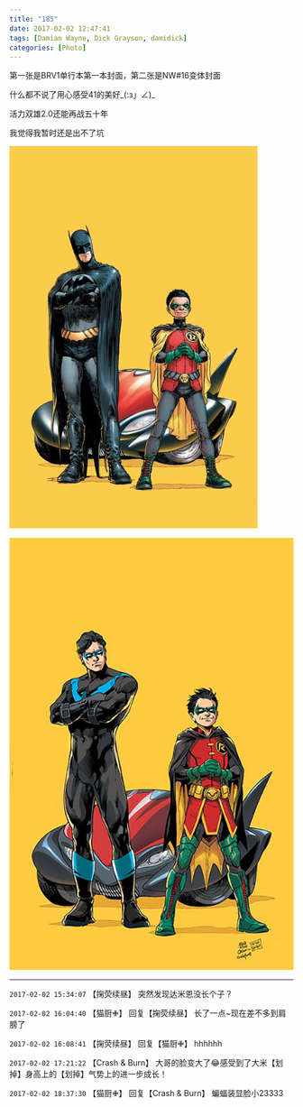 ```yaml
---
title: "185"
date: 2017-02-02 12:47:41
tags: [Damian Wayne, Dick Grayson, damidick]
categories: [Photo]
---
```


<p>第一张是BRV1单行本第一本封面，第二张是NW#16变体封面</p> 
<p>什么都不说了用心感受41的美好_(:з」∠)_<br /></p> 
<p>活力双雄2.0还能再战五十年</p> 
<p>我觉得我暂时还是出不了坑<br /></p>

![](https://raw.githubusercontent.com/alicewish/meowchain247/master/img_cVZNdzJtQk9JV2ZINU4wcHU0LzZrOU1ZTVN5M0psNkVFbVdqQ3NSVk1pZDFMV09WOGxCeGJBPT0.jpg)

![](https://raw.githubusercontent.com/alicewish/meowchain247/master/img_cVZNdzJtQk9JV2ZINU4wcHU0LzZrN2VFWjE3U2gwT0duQ01CLzRicEh2OTNNWkpyWGJmUm1BPT0.jpg)

---

`2017-02-02 15:34:07` 【掬荧续昼】 突然发现达米恩没长个子？

`2017-02-02 16:04:40` 【猫厨✙】 回复【掬荧续昼】 长了一点~现在差不多到肩膀了

`2017-02-02 16:08:41` 【掬荧续昼】 回复【猫厨✙】 hhhhhh

`2017-02-02 17:21:22` 【Crash & Burn】 大哥的脸变大了😂感受到了大米【划掉】身高上的【划掉】气势上的进一步成长！

`2017-02-02 18:37:30` 【猫厨✙】 回复【Crash & Burn】 蝙蝠装显脸小23333
